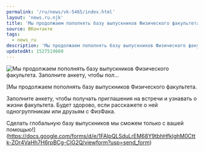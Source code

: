 ```yaml
---
permalink: '/ru/news/vk-5465/index.html'
layout: 'news.ru.njk'
title: 'Мы продолжаем пополнять базу выпускников Физического факультета.    Заполните анкету, чтобы пол…'
source: ВКонтакте
tags:
  - news_ru
description: 'Мы продолжаем пополнять базу выпускников Физического факультета.    Заполните анкету, чтобы пол…'
updatedAt: 1527519660
---
```

![Мы продолжаем пополнять базу выпускников Физического факультета.    Заполните анкету, чтобы пол…](https://sun9-62.userapi.com/c834400/v834400751/149369/0DqXWPndKlg.jpg)

[Мы продолжаем пополнять базу выпускников Физического факультета. 
 
Заполните анкету, чтобы получать приглашения на встречи и узнавать о жизни факультета. Будет здорово, если расскажете о ней одногруппникам или друзьям с ФизФака. 
 
Сделать глобальную базу выпускников мы сможем только с вашей помощью!](https://docs.google.com/forms/d/e/1FAIpQLSduLrEM68Y9tbhHfkIghM0Cttk-ZOr4VaHh7H6rpBCg-ClG2Q/viewform?usp=send_form)
